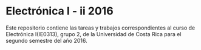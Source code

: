 # Electrónica I - ii 2016

Este repositorio contiene las tareas y trabajos correspondientes al curso de Electrónica I(IE0313), 
grupo 2, de la Universidad de Costa Rica para el segundo semestre del año 2016.